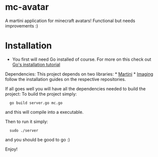 mc-avatar
=========

A martini application for minecraft avatars! Functional but needs improvements :)

Installation
==========
* You first will need Go installed of course. For more on this check out [Go's installation tutorial](http://golang.org/doc/install)

Dependencies:
  This project depends on two libraries:
    * [Martini]("http://www.github.com/go-martini/martini")
    * [Imaging]("http://www.github.com/disintegration/imaging")
  follow the installation guides on the respective repositories.

If all goes well you will have all the dependencies needed to build the project:
  To build the project simply:
   ```
     go build server.go mc.go
   ```
 and this will compile into a executable.

 Then to run it simply:
 ```
   sudo ./server
 ```
 and you should be good to go :)

 Enjoy!
